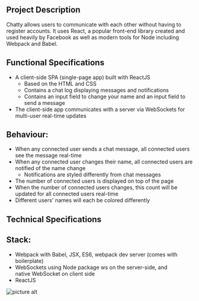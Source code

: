 ## Project Description
Chatty allows users to communicate with each other without having to register accounts. It uses React, a popular front-end library created and used heavily by Facebook as well as modern tools for Node including Webpack and Babel.
## Functional Specifications
* A client-side SPA (single-page app) built with ReactJS
  * Based on the HTML and CSS
  * Contains a chat log displaying messages and notifications
  * Contains an input field to change your name and an input field to send a message
* The client-side app communicates with a server via WebSockets for multi-user real-time updates
## Behaviour:
* When any connected user sends a chat message, all connected users see the message real-time
* When any connected user changes their name, all connected users are notified of the name change
  * Notifications are styled differently from chat messages
* The number of connected users is displayed on top of the page
* When the number of connected users changes, this count will be updated for all connected users real-time
* Different users' names will each be colored differently
## Technical Specifications
## Stack:
* Webpack with Babel, JSX, ES6, webpack dev server (comes with boilerplate)
* WebSockets using Node package ws on the server-side, and native WebSocket on client side
* ReactJS

![picture alt](https://raw.github.com/sadooghi/chatty_app/master/images/chat_page.png "chat_page")
